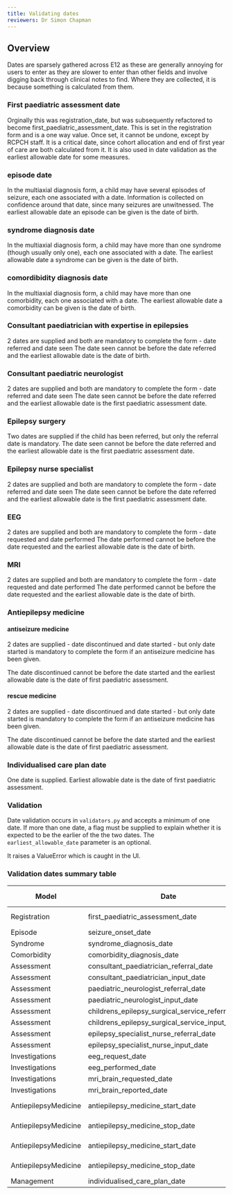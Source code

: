 ```yaml
---
title: Validating dates
reviewers: Dr Simon Chapman
---
```


## Overview

Dates are sparsely gathered across E12 as these are generally annoying for users to enter as they are slower to enter than other fields and involve digging back through clinical notes to find. Where they are collected, it is because something is calculated from them.

### First paediatric assessment date

Orginally this was registration_date, but was subsequently refactored to become first_paediatric_assessment_date. This is set in the registration form and is a one way value. Once set, it cannot be undone, except by RCPCH staff. It is a critical date, since cohort allocation and end of first year of care are both calculated from it. It is also used in date validation as the earliest allowable date for some measures.

### episode date

In the multiaxial diagnosis form, a child may have several episodes of seizure, each one associated with a date. Information is collected on confidence around that date, since many seizures are unwitnessed. The earliest allowable date an episode can be given is the date of birth.

### syndrome diagnosis date

In the multiaxial diagnosis form, a child may have more than one syndrome (though usually only one), each one associated with a date. The earliest allowable date a syndrome can be given is the date of birth.

### comordibidity diagnosis date

In the multiaxial diagnosis form, a child may have more than one comorbidity, each one associated with a date. The earliest allowable date a comorbidity can be given is the date of birth.

### Consultant paediatrician with expertise in epilepsies

2 dates are supplied and both are mandatory to complete the form - date referred and date seen
The date seen cannot be before the date referred and the earliest allowable date is the date of birth.

### Consultant paediatric neurologist

2 dates are supplied and both are mandatory to complete the form - date referred and date seen
The date seen cannot be before the date referred and the earliest allowable date is the first paediatric assessment date.

### Epilepsy surgery

Two dates are supplied if the child has been referred, but only the referral date is mandatory. The date seen cannot be before the date referred and the earliest allowable date is the first paediatric assessment date.

### Epilepsy nurse specialist

2 dates are supplied and both are mandatory to complete the form - date referred and date seen
The date seen cannot be before the date referred and the earliest allowable date is the first paediatric assessment date.

### EEG

2 dates are supplied and both are mandatory to complete the form - date requested and date performed
The date performed cannot be before the date requested and the earliest allowable date is the date of birth.

### MRI

2 dates are supplied and both are mandatory to complete the form - date requested and date performed
The date performed cannot be before the date requested and the earliest allowable date is the date of birth.

### Antiepilepsy medicine

#### antiseizure medicine

2 dates are supplied - date discontinued and date started -  but only date started is mandatory to complete the form if an antiseizure medicine has been given.

The date discontinued cannot be before the date started and the earliest allowable date is the date of first paediatric assessment.

#### rescue medicine

2 dates are supplied - date discontinued and date started -  but only date started is mandatory to complete the form if an antiseizure medicine has been given.

The date discontinued cannot be before the date started and the earliest allowable date is the date of first paediatric assessment.

### Individualised care plan date

One date is supplied. Earliest allowable date is the date of first paediatric assessment.

### Validation

Date validation occurs in `validators.py` and accepts a minimum of one date. If more than one date, a flag must be supplied to explain whether it is expected to be the earlier of the the two dates. The `earliest_allowable_date` parameter is an optional.

It raises a ValueError which is caught in the UI.

### Validation dates summary table

| Model | Date | mandatory | earliest allowable date | other flags |
| ---- | ---- | ---- | ---- | ---- |
| Registration | first_paediatric_assessment_date | Yes | current submitting cohort start date for clinicians or date_of_birth if RCPCH audit team |   |
| Episode | seizure_onset_date | Yes | date_of_birth |   |
| Syndrome | syndrome_diagnosis_date | Yes | date_of_birth |   |
| Comorbidity | comorbidity_diagnosis_date | Yes | date_of_birth |   |
| Assessment | consultant_paediatrician_referral_date | Yes | date_of_birth |   |
| Assessment | consultant_paediatrician_input_date | Yes | consultant_paediatrician_referral_date |   |
| Assessment | paediatric_neurologist_referral_date | Yes | first_paediatric_assessment_date |   |
| Assessment | paediatric_neurologist_input_date | Yes | paediatric_neurologist_referral_date |   |
| Assessment | childrens_epilepsy_surgical_service_referral_date | Yes | first_paediatric_assessment_date |   |
| Assessment | childrens_epilepsy_surgical_service_input_date | No | childrens_epilepsy_surgical_service_referral_date |   |
| Assessment | epilepsy_specialist_nurse_referral_date | Yes | first_paediatric_assessment_date |   |
| Assessment | epilepsy_specialist_nurse_input_date | Yes | epilepsy_specialist_nurse_referral_date |   |
| Investigations | eeg_request_date | Yes | date_of_birth |   |
| Investigations | eeg_performed_date | Yes | eeg_request_date |   |
| Investigations | mri_brain_requested_date | Yes | date_of_birth |   |
| Investigations | mri_brain_reported_date | Yes | mri_brain_requested_date |   |
| AntiepilepsyMedicine | antiepilepsy_medicine_start_date | Yes | first_paediatric_assessment_date | is_rescue = False   |
| AntiepilepsyMedicine | antiepilepsy_medicine_stop_date | No | antiepilepsy_medicine_start_date |  is_rescue = False |
| AntiepilepsyMedicine | antiepilepsy_medicine_start_date | Yes | first_paediatric_assessment_date | is_rescue = True   |
| AntiepilepsyMedicine | antiepilepsy_medicine_stop_date | No | antiepilepsy_medicine_start_date |  is_rescue = True |
| Management | individualised_care_plan_date | Yes | first_paediatric_assessment_date |   |
